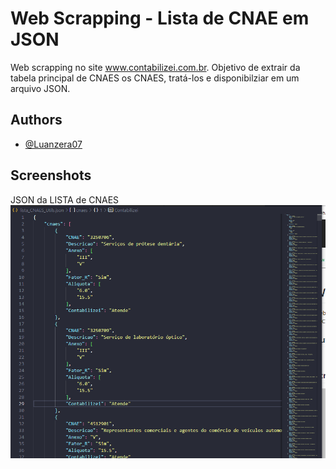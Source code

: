 
# Web Scrapping - Lista de CNAE em JSON

Web scrapping no site www.contabilizei.com.br.
Objetivo de extrair da tabela principal de CNAES os CNAES, tratá-los e disponibilziar em um arquivo JSON.




## Authors

- [@Luanzera07](https://github.com/Luanfern)


## Screenshots

JSON da LISTA de CNAES
![App Screenshot](https://github.com/Luanfern/CNAE---webscrapping/blob/master/ImagesReadme/Captura%20de%20tela%202023-05-11%20182209.png?raw=true)

